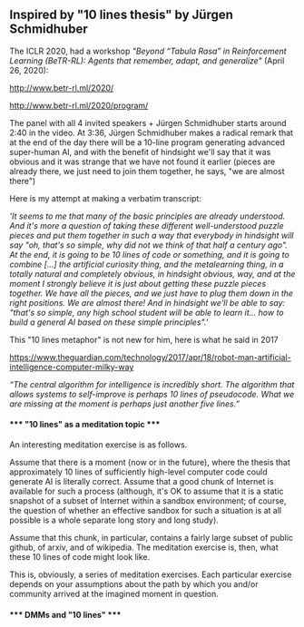 ## Inspired by "10 lines thesis" by Jürgen Schmidhuber

The ICLR 2020, had a workshop _"Beyond “Tabula Rasa” in Reinforcement Learning (BeTR-RL): 
Agents that remember, adapt, and generalize"_
(April 26, 2020):

http://www.betr-rl.ml/2020/

http://www.betr-rl.ml/2020/program/

The panel with all 4 invited speakers + Jürgen Schmidhuber starts around 2:40 in the video. 
At 3:36, Jürgen Schmidhuber makes a radical remark that at the end of the day there will be a 
10-line program generating advanced super-human AI, and with the benefit of hindsight 
we'll say that it was obvious and it was strange that we have not found it earlier
(pieces are already there, we just need to join them together, he says, "we are almost there")

Here is my attempt at making a verbatim transcript:

_'It seems to me that many of the basic principles are already understood.
And it's more a question of taking these different well-understood puzzle pieces and 
put them together in such a way that everybody in hindsight will say 
"oh, that's so simple, why did not we think of that half a century ago". 
At the end, it is going to be 10 lines of code or something, 
and it is going to combine [...] the artificial curiosity thing, 
and the metalearning thing, in a totally natural and completely obvious, 
in hindsight obvious, way, and at the moment I strongly believe it is 
just about getting these puzzle pieces together. We have all the pieces, 
and we just have to plug them down in the right positions. We are almost there! 
And in hindsight we'll be able to say: 
"that's so simple, any high school student will be able to learn it... 
how to build a general AI based on these simple principles".'_

This "10 lines metaphor" is not new for him, here is what he said in 2017

https://www.theguardian.com/technology/2017/apr/18/robot-man-artificial-intelligence-computer-milky-way

_“The central algorithm for intelligence is incredibly short. 
The algorithm that allows systems to self-improve is perhaps 10 lines of pseudocode. 
What we are missing at the moment is perhaps just another five lines.”_

#### *** "10 lines" as a meditation topic ***

An interesting meditation exercise is as follows.

Assume that there is a moment (now or in the future), where the thesis
that approximately 10 lines of sufficiently high-level computer code could
generate AI is literally correct. Assume that a good chunk of Internet is
available for such a process (although, it's OK to assume that it is
a static snapshot of a subset of Internet within a sandbox environment;
of course, the question of whether an effective sandbox for such a
situation is at all possible is a whole separate long story and long study).

Assume that this chunk, in particular, contains a fairly large subset of
public github, of arxiv, and of wikipedia. The meditation exercise is,
then, what these 10 lines of code might look like.

This is, obviously, a series of meditation exercises. Each particular
exercise depends on your assumptions about the path by which you and/or
community arrived at the imagined moment in question.

#### *** DMMs and "10 lines" ***
